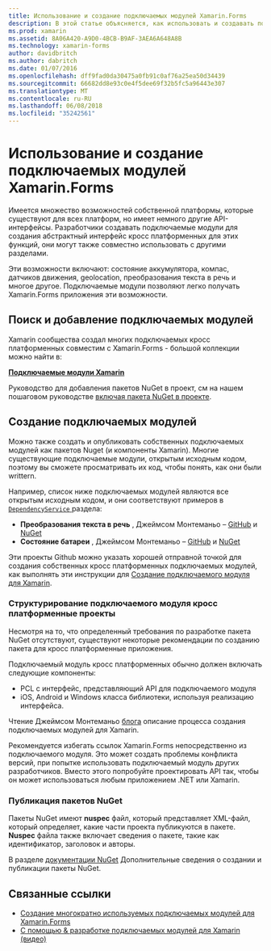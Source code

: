 ```yaml
---
title: Использование и создание подключаемых модулей Xamarin.Forms
description: В этой статье объясняется, как использовать и создавать подключаемые модули Xamarin.Forms. Подключаемые модули обычно используются для легко предоставлять возможности собственной платформы.
ms.prod: xamarin
ms.assetid: 8A06A420-A9D0-4BCB-B9AF-3AEA6A648A8B
ms.technology: xamarin-forms
author: davidbritch
ms.author: dabritch
ms.date: 01/07/2016
ms.openlocfilehash: dff9fad0da30475a0fb91c0af76a25ea50d34439
ms.sourcegitcommit: 66682dd8e93c0e4f5dee69f32b5fc5a96443e307
ms.translationtype: MT
ms.contentlocale: ru-RU
ms.lasthandoff: 06/08/2018
ms.locfileid: "35242561"
---
```

# <a name="consuming-and-creating-xamarinforms-plugins"></a>Использование и создание подключаемых модулей Xamarin.Forms

Имеется множество возможностей собственной платформы, которые существуют для всех платформ, но имеет немного другие API-интерфейсы. Разработчики создавать подключаемые модули для создания абстрактный интерфейс кросс платформенных для этих функций, они могут также совместно использовать с другими разделами.

Эти возможности включают: состояние аккумулятора, компас, датчиков движения, geolocation, преобразования текста в речь и многое другое. Подключаемые модули позволяют легко получать Xamarin.Forms приложения эти возможности.

## <a name="finding-and-adding-plugins"></a>Поиск и добавление подключаемых модулей

Xamarin сообщества создал многих подключаемых кросс платформенных совместим с Xamarin.Forms - большой коллекции можно найти в:

[**Подключаемые модули Xamarin**](https://github.com/xamarin/plugins)

Руководство для добавления пакетов NuGet в проект, см на нашем пошаговом руководстве [включая пакета NuGet в проекте](/visualstudio/mac/nuget-walkthrough/).


## <a name="creating-plugins"></a>Создание подключаемых модулей

Можно также создать и опубликовать собственных подключаемых модулей как пакетов Nuget (и компоненты Xamarin). Многие существующие подключаемые модули, открытым исходным кодом, поэтому вы сможете просматривать их код, чтобы понять, как они были writtern.

Например, список ниже подключаемых модулей являются все открытым исходным кодом, и они соответствуют примеров в [ `DependencyService` ](~/xamarin-forms/app-fundamentals/dependency-service/index.md) раздела:

- **Преобразования текста в речь** , Джеймсом Монтеманьо &ndash; [GitHub](https://github.com/jamesmontemagno/Xamarin.Plugins/tree/master/TextToSpeech) и [NuGet](https://www.nuget.org/packages/Xam.Plugin.Battery)
- **Состояние батареи** , Джеймсом Монтеманьо &ndash; [GitHub](https://github.com/jamesmontemagno/Xamarin.Plugins/tree/master/Battery) и [NuGet](https://www.nuget.org/packages/Xam.Plugins.TextToSpeech/)

Эти проекты Github можно указать хорошей отправной точкой для создания собственных кросс платформенных подключаемых модулей, как выполнять эти инструкции для [Создание подключаемого модуля для Xamarin](https://github.com/xamarin/plugins#create-a-plugin-for-xamarin).

### <a name="structuring-cross-platform-plugin-projects"></a>Структурирование подключаемого модуля кросс платформенные проекты

Несмотря на то, что определенный требования по разработке пакета NuGet отсутствуют, существуют некоторые рекомендации по созданию пакета для кросс платформенные приложения.

Подключаемый модуль кросс платформенных обычно должен включать следующие компоненты:

- PCL с интерфейс, представляющий API для подключаемого модуля
- iOS, Android и Windows класса библиотеки, используя реализацию интерфейса.

Чтение Джеймсом Монтеманьо [блога](https://blog.xamarin.com/creating-reusable-plugins-for-xamarin-forms/) описание процесса создания подключаемых модулей для Xamarin.

Рекомендуется избегать ссылок Xamarin.Forms непосредственно из подключаемого модуля.
Это может создать проблемы конфликта версий, при попытке использовать подключаемый модуль других разработчиков. Вместо этого попробуйте проектировать API так, чтобы он может использоваться любым приложением .NET или Xamarin.

### <a name="publishing-nuget-packages"></a>Публикация пакетов NuGet

Пакеты NuGet имеют **nuspec** файл, который представляет XML-файл, который определяет, какие части проекта публикуются в пакете. **Nuspec** файла также включает сведения о пакете, такие как идентификатор, заголовок и авторы.

В разделе [документации NuGet](http://docs.nuget.org/create/creating-and-publishing-a-package) Дополнительные сведения о создании и публикации пакеты NuGet.


## <a name="related-links"></a>Связанные ссылки

- [Создание многократно используемых подключаемых модулей для Xamarin.Forms](https://blog.xamarin.com/creating-reusable-plugins-for-xamarin-forms)
- [С помощью & разработке подключаемых модулей для Xamarin (видео)](https://university.xamarin.com/guestlectures/using-developing-plugins-for-xamarin)
